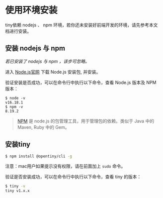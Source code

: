 # 使用环境安装

tiny依赖 nodejs 、 npm 环境，若你还未安装好前端开发的环境，请先参考本文档进行安装。

## 安装 nodejs 与 npm

*若已安装了 nodejs 与 npm ，该步可忽略。*

进入 [Node.js官网](https://nodejs.org/en/) 下载 Node.js 安装包, 并安装。  

验证安装是否成功，可以在命令行中执行以下命令，查看 Node.js 版本及 NPM 版本：

```
$ node -v
v16.18.1
$ npm -v
8.19.2
```
> [NPM](https://www.npmjs.com/) 是 node.js 的包管理工具，用于管理包的依赖。类似于 Java 中的 Maven, Ruby 中的 Gem。

## 安装tiny


```bash
$ npm install @opentiny/cli -g
```	


注意：mac用户如果提示没有权限，请在前面加上 `sudo` 命令。

验证是否安装成功，可以在命令行中执行以下命令，查看 tiny 的版本：

```bash
$ tiny -v
tiny v1.x.x
```
